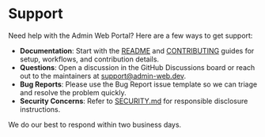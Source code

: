 # Support

Need help with the Admin Web Portal? Here are a few ways to get support:

- **Documentation**: Start with the [README](README.md) and [CONTRIBUTING](CONTRIBUTING.md) guides for setup, workflows, and contribution details.
- **Questions**: Open a discussion in the GitHub Discussions board or reach out to the maintainers at [support@admin-web.dev](mailto:support@admin-web.dev).
- **Bug Reports**: Please use the Bug Report issue template so we can triage and resolve the problem quickly.
- **Security Concerns**: Refer to [SECURITY.md](SECURITY.md) for responsible disclosure instructions.

We do our best to respond within two business days.
